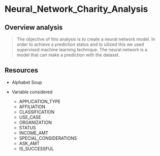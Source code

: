 # Neural_Network_Charity_Analysis

## Overview analysis
> The objective of this analysis is to create a neural network model. In order to achieve a prediction status and to uilized this we used supervised machine learning technique. The neural network is a model that can make a prediction with the dataset. 

## Resources
  * Alphabet Soup

  * Variable considered 
    + APPLICATION_TYPE
    + AFFILIATION
    + CLASSIFICATION
    + USE_CASE
    + ORGANIZATION
    + STATUS
    + INCOME_AMT
    + SPECIAL_CONSIDERATIONS
    + ASK_AMT
    + IS_SUCCESSFUL


























